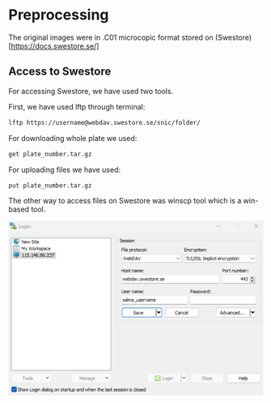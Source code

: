 # Preprocessing

The original images were in .C01 microcopic format stored on (Swestore)[https://docs.swestore.se/]


## Access to Swestore

For accessing Swestore, we have used two tools.

First, we have used lftp through terminal: 
```bash
lftp https://username@webdav.swestore.se/snic/folder/
```

For downloading whole plate we used:
```bash
get plate_number.tar.gz
```

For uploading files we have used:
```bash
put plate_number.tar.gz
```

The other way to access files on Swestore was winscp tool which is a win-based tool.


![WinSCP](_static/WinSCP.png)